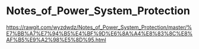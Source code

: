 # Notes_of_Power_System_Protection

https://rawgit.com/wyzdwdz/Notes_of_Power_System_Protection/master/%E7%BB%A7%E7%94%B5%E4%BF%9D%E6%8A%A4%E8%83%8C%E8%AF%B5%E9%A2%98%E5%8D%95.html
